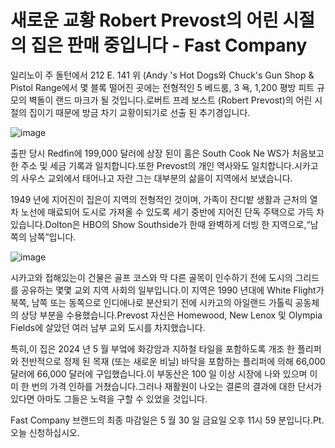 # 새로운 교황 Robert Prevost의 어린 시절의 집은 판매 중입니다 - Fast Company

일리노이 주 돌턴에서 212 E. 141 위 (Andy 's Hot Dogs와 Chuck's Gun Shop & Pistol Range에서 몇 블록 떨어진 곳에는 전형적인 5 베드룸, 3 욕, 1,200 평방 피트 규모의 벽돌이 랜드 마크가 될 것입니다.로버트 프레 보스트 (Robert Prevost)의 어린 시절의 집이기 때문에 방금 차기 교황이되기로 선출 된 추기경입니다.

![image](https://images.fastcompany.com/image/upload/f_webp,q_auto,c_fit,w_1024,h_1024/wp-cms-2/2025/05/i-91326862-pope-chicago-home-robert-prevost.jpg)

출판 당시 Redfin에 199,000 달러에 상장 된이 홈은 South Cook Ne WS가 처음보고 한 주소 및 세금 기록과 일치합니다.또한 Prevost의 개인 역사와도 일치합니다.시카고의 사우스 교외에서 태어나고 자란 그는 대부분의 삶을이 지역에서 보냈습니다.

1949 년에 지어진이 집은이 지역의 전형적인 것이며, 가족이 잔디밭 생활과 근처의 열차 노선에 매료되어 도시로 가져올 수 있도록 세기 중반에 지어진 단독 주택으로 가득 차 있습니다.Dolton은 HBO의 Show Southside가 한때 완벽하게 더빙 한 지역으로,“남쪽의 남쪽”입니다.

![image](https://images.fastcompany.com/image/upload/f_webp,q_auto,c_fit,w_1024,h_1024/wp-cms-2/2025/05/i-pope-prevost-chiacgo-home.jpg)

시카고와 접해있는이 건물은 골프 코스와 막 다른 골목이 인수하기 전에 도시의 그리드를 공유하는 몇몇 교외 지역 사회의 일부입니다.이 지역은 1990 년대에 White Flight가 북쪽, 남쪽 또는 동쪽으로 인디애나로 분산되기 전에 시카고의 아일랜드 가톨릭 공동체의 상당 부분을 수용했습니다.Prevost 자신은 Homewood, New Lenox 및 Olympia Fields에 살았던 여러 남부 교외 도시를 차지했습니다.

특히,이 집은 2024 년 5 월 부엌에 화강암과 지하철 타일을 포함하도록 개조 한 플리퍼와 전반적으로 정제 된 목재 (또는 새로운 비닐) 바닥을 포함하는 플리퍼에 의해 66,000 달러에 66,000 달러에 구입했습니다.이 부동산은 100 일 이상 시장에 나와 있으며 이미 한 번의 가격 인하를 거쳤습니다.그러나 재활원이 나오는 결론의 결과에 대한 단서가 있다면 아마도 그들은 노력을 구할 수 있었을 것입니다.

Fast Company 브랜드의 최종 마감일은 5 월 30 일 금요일 오후 11시 59 분입니다.Pt.오늘 신청하십시오.